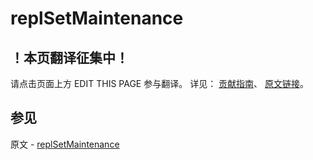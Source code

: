 # replSetMaintenance

## ！本页翻译征集中！

请点击页面上方 EDIT THIS PAGE 参与翻译。
详见：
[贡献指南]( https://github.com/JinMuInfo/MongoDB-Manual-zh/blob/master/CONTRIBUTING.md )、
[原文链接](  https://docs.mongodb.com/manual/reference/command/replSetMaintenance/  )。

## 参见

原文 - [replSetMaintenance]( https://docs.mongodb.com/manual/reference/command/replSetMaintenance/ )

